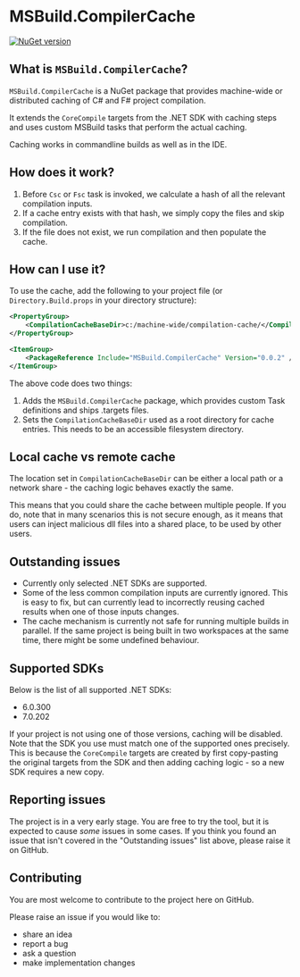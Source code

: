﻿# MSBuild.CompilerCache

[![NuGet version](https://img.shields.io/nuget/v/MSBuild.CompilerCache.svg)](https://www.nuget.org/packages/MSBuild.CompilerCache/)

## What is `MSBuild.CompilerCache`?
`MSBuild.CompilerCache` is a NuGet package that provides machine-wide or distributed caching of C# and F# project compilation.

It extends the `CoreCompile` targets from the .NET SDK with caching steps and uses custom MSBuild tasks that perform the actual caching.

Caching works in commandline builds as well as in the IDE.

## How does it work?
1. Before `Csc` or `Fsc` task is invoked, we calculate a hash of all the relevant compilation inputs.
2. If a cache entry exists with that hash, we simply copy the files and skip compilation.
3. If the file does not exist, we run compilation and then populate the cache.

## How can I use it?
To use the cache, add the following to your project file (or `Directory.Build.props` in your directory structure):
```xml
<PropertyGroup>
    <CompilationCacheBaseDir>c:/machine-wide/compilation-cache/</CompilationCacheBaseDir>
</PropertyGroup>

<ItemGroup>
    <PackageReference Include="MSBuild.CompilerCache" Version="0.0.2" />
</ItemGroup>
```
The above code does two things:
1. Adds the `MSBuild.CompilerCache` package, which provides custom Task definitions and ships .targets files.
2. Sets the `CompilationCacheBaseDir` used as a root directory for cache entries. This needs to be an accessible filesystem directory.

## Local cache vs remote cache
The location set in `CompilationCacheBaseDir` can be either a local path or a network share - the caching logic behaves exactly the same.

This means that you could share the cache between multiple people.
If you do, note that in many scenarios this is not secure enough, as it means that users can inject malicious dll files into a shared place, to be used by other users.

## Outstanding issues
- Currently only selected .NET SDKs are supported. 
- Some of the less common compilation inputs are currently ignored. This is easy to fix, but can currently lead to incorrectly reusing cached results when one of those inputs changes.
- The cache mechanism is currently not safe for running multiple builds in parallel. If the same project is being built in two workspaces at the same time, there might be some undefined behaviour.

## Supported SDKs
Below is the list of all supported .NET SDKs:
- 6.0.300
- 7.0.202

If your project is not using one of those versions, caching will be disabled.
Note that the SDK you use must match one of the supported ones precisely.
This is because the `CoreCompile` targets are created by first copy-pasting the original targets from the SDK and then adding caching logic - so a new SDK requires a new copy.

## Reporting issues
The project is in a very early stage. You are free to try the tool, but it is expected to cause _some_ issues in some cases.
If you think you found an issue that isn't covered in the "Outstanding issues" list above, please raise it on GitHub.

## Contributing
You are most welcome to contribute to the project here on GitHub.

Please raise an issue if you would like to:
- share an idea
- report a bug
- ask a question
- make implementation changes
